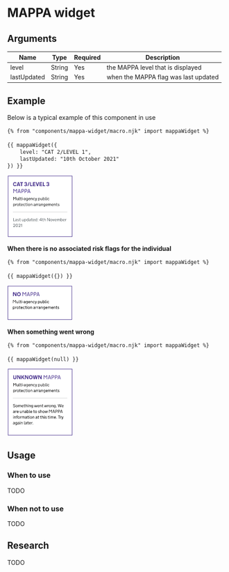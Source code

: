 # MAPPA widget

## Arguments

|Name|Type|Required|Description|
|---|---|---|---|
|level|String|Yes|the MAPPA level that is displayed|
|lastUpdated|String|Yes|when the MAPPA flag was last updated|

## Example
Below is a typical example of this component in use

```nunjucks
{% from "components/mappa-widget/macro.njk" import mappaWidget %}

{{ mappaWidget({
    level: "CAT 2/LEVEL 1",
    lastUpdated: "10th October 2021"
}) }}
```

<img src="screenshots/mappa_widget.png" width=30% height=30%>

**When there is no associated risk flags for the individual**

```nunjucks
{% from "components/mappa-widget/macro.njk" import mappaWidget %}

{{ mappaWidget({}) }}
```
<img src="screenshots/mappa_widget_not_found.png" width=30% height=30%>

**When something went wrong**

```nunjucks
{% from "components/mappa-widget/macro.njk" import mappaWidget %}

{{ mappaWidget(null) }}
```

<img src="screenshots/mappa_widget_server_error.png" width=30% height=30%>

##  Usage

### When to use
TODO

### When not to use
TODO

## Research
TODO
